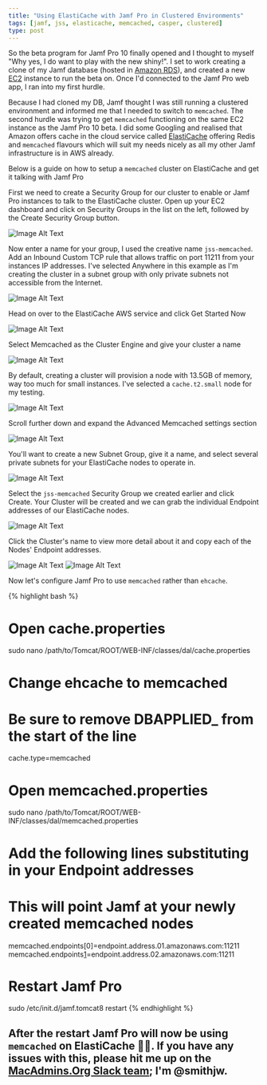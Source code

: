 ```yaml
---
title: "Using ElastiCache with Jamf Pro in Clustered Environments"
tags: [jamf, jss, elasticache, memcached, casper, clustered]
type: post
---
```


So the beta program for Jamf Pro 10 finally opened and I thought to myself "Why yes, I do want to play with the new shiny!". I set to work creating a clone of my Jamf database (hosted in [Amazon RDS][1]), and created a new [EC2][2] instance to run the beta on. Once I'd connected to the Jamf Pro web app, I ran into my first hurdle.

Because I had cloned my DB, Jamf thought I was still running a clustered environment and informed me that I needed to switch to `memcached`. The second hurdle was trying to get `memcached` functioning on the same EC2 instance as the Jamf Pro 10 beta. I did some Googling and realised that Amazon offers cache in the cloud service called [ElastiCache][3] offering Redis and `memcached` flavours which will suit my needs nicely as all my other Jamf infrastructure is in AWS already.

Below is a guide on how to setup a `memcached` cluster on ElastiCache and get it talking with Jamf Pro

First we need to create a Security Group for our cluster to enable or Jamf Pro instances to talk to the ElastiCache cluster. Open up your EC2 dashboard and click on Security Groups in the list on the left, followed by the Create Security Group button.

![Image Alt Text](/images/ElastiCache1.png)

Now enter a name for your group, I used the creative name `jss-memcached`. Add an Inbound Custom TCP rule that allows traffic on port 11211 from your instances IP addresses. I've selected Anywhere in this example as I'm creating the cluster in a subnet group with only private subnets not accessible from the Internet.

![Image Alt Text](/images/ElastiCache2.png)

Head on over to the ElastiCache AWS service and click Get Started Now

![Image Alt Text](/images/ElastiCache3.png)

Select Memcached as the Cluster Engine and give your cluster a name

![Image Alt Text](/images/ElastiCache4.png)

By default, creating a cluster will provision a node with 13.5GB of memory, way too much for small instances. I've selected a `cache.t2.small` node for my testing.

![Image Alt Text](/images/ElastiCache5.png)

Scroll further down and expand the Advanced Memcached settings section

![Image Alt Text](/images/ElastiCache6.png)

You'll want to create a new Subnet Group, give it a name, and select several private subnets for your ElastiCache nodes to operate in.

![Image Alt Text](/images/ElastiCache7.png)

Select the `jss-memcached` Security Group we created earlier and click Create. Your Cluster will be created and we can grab the individual Endpoint addresses of our ElastiCache nodes.

![Image Alt Text](/images/ElastiCache8.png)

Click the Cluster's name to view more detail about it and copy each of the Nodes' Endpoint addresses.

![Image Alt Text](/images/ElastiCache9.png)
![Image Alt Text](/images/ElastiCache10.png)

Now let's configure Jamf Pro to use `memcached` rather than `ehcache`.

{% highlight bash %}
# Open cache.properties
sudo nano /path/to/Tomcat/ROOT/WEB-INF/classes/dal/cache.properties

# Change ehcache to memcached
# Be sure to remove DBAPPLIED_ from the start of the line
cache.type=memcached

# Open memcached.properties
sudo nano /path/to/Tomcat/ROOT/WEB-INF/classes/dal/memcached.properties

# Add the following lines substituting in your Endpoint addresses
# This will point Jamf at your newly created memcached nodes
memcached.endpoints[0]=endpoint.address.01.amazonaws.com:11211
memcached.endpoints[1]=endpoint.address.02.amazonaws.com:11211

# Restart Jamf Pro
sudo /etc/init.d/jamf.tomcat8 restart
{% endhighlight %}

After the restart Jamf Pro will now be using `memcached` on ElastiCache 🙌🏽. If you have any issues with this, please hit me up on the [MacAdmins.Org Slack team][4]; I'm @smithjw.
---

[1]:	https://aws.amazon.com/rds/
[2]:  https://aws.amazon.com/ec2/
[3]:  https://aws.amazon.com/elasticache/
[4]:  https://macadmins.herokuapp.com/

